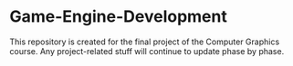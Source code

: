 # Game-Engine-Development
This repository is created for the final project of the Computer Graphics course. Any project-related stuff will continue to update phase by phase.
